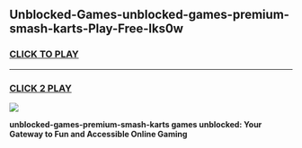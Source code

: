 
## Unblocked-Games-unblocked-games-premium-smash-karts-Play-Free-lks0w
<h3>
<a href="https://premium76.site?title=unblocked-games-premium-smash-karts&ref=19M">CLICK TO PLAY</a></h3>
<hr>

<h3>
<a href="https://premium76.site?title=unblocked-games-premium-smash-karts&ref=19M">CLICK 2 PLAY</a>
  
</h3>

<a href="https://premium76.site?title=unblocked-games-premium-smash-karts&ref=19M"><img src="https://clearcache.store/games.png"></a>


**unblocked-games-premium-smash-karts games unblocked: Your Gateway to Fun and Accessible Online Gaming**
